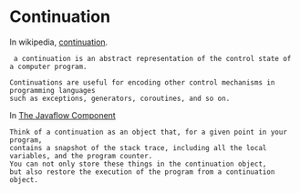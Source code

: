 
# Continuation
In wikipedia, [continuation](https://en.wikipedia.org/wiki/Continuation). 
```
 a continuation is an abstract representation of the control state of a computer program.
```
```
Continuations are useful for encoding other control mechanisms in programming languages
such as exceptions, generators, coroutines, and so on.
```
In [The Javaflow Component](http://commons.apache.org/sandbox/commons-javaflow/)
```
Think of a continuation as an object that, for a given point in your program, 
contains a snapshot of the stack trace, including all the local variables, and the program counter. 
You can not only store these things in the continuation object, 
but also restore the execution of the program from a continuation object.
```
